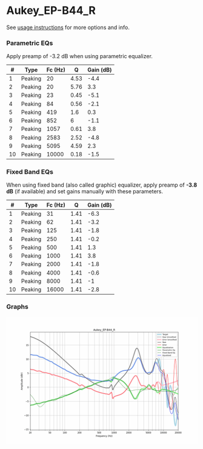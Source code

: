 # Aukey_EP-B44_R
See [usage instructions](https://github.com/jaakkopasanen/AutoEq#usage) for more options and info.

### Parametric EQs
Apply preamp of -3.2 dB when using parametric equalizer.

|   # | Type    |   Fc (Hz) |    Q |   Gain (dB) |
|-----|---------|-----------|------|-------------|
|   1 | Peaking |        20 | 4.53 |        -4.4 |
|   2 | Peaking |        20 | 5.76 |         3.3 |
|   3 | Peaking |        23 | 0.45 |        -5.1 |
|   4 | Peaking |        84 | 0.56 |        -2.1 |
|   5 | Peaking |       419 | 1.6  |         0.3 |
|   6 | Peaking |       852 | 6    |        -1.1 |
|   7 | Peaking |      1057 | 0.61 |         3.8 |
|   8 | Peaking |      2583 | 2.52 |        -4.8 |
|   9 | Peaking |      5095 | 4.59 |         2.3 |
|  10 | Peaking |     10000 | 0.18 |        -1.5 |

### Fixed Band EQs
When using fixed band (also called graphic) equalizer, apply preamp of **-3.8 dB** (if available) and set gains manually with these parameters.

|   # | Type    |   Fc (Hz) |    Q |   Gain (dB) |
|-----|---------|-----------|------|-------------|
|   1 | Peaking |        31 | 1.41 |        -6.3 |
|   2 | Peaking |        62 | 1.41 |        -3.2 |
|   3 | Peaking |       125 | 1.41 |        -1.8 |
|   4 | Peaking |       250 | 1.41 |        -0.2 |
|   5 | Peaking |       500 | 1.41 |         1.3 |
|   6 | Peaking |      1000 | 1.41 |         3.8 |
|   7 | Peaking |      2000 | 1.41 |        -1.8 |
|   8 | Peaking |      4000 | 1.41 |        -0.6 |
|   9 | Peaking |      8000 | 1.41 |        -1   |
|  10 | Peaking |     16000 | 1.41 |        -2.8 |

### Graphs
![](./Aukey_EP-B44_R.png)
